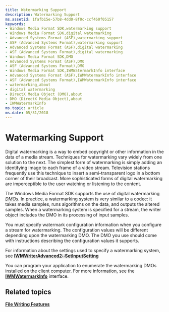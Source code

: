 ```yaml
---
title: Watermarking Support
description: Watermarking Support
ms.assetid: 1fafb15e-57b8-4dd0-8f0c-ccf460f05157
keywords:
- Windows Media Format SDK,watermarking support
- Windows Media Format SDK,digital watermarking
- Advanced Systems Format (ASF),watermarking support
- ASF (Advanced Systems Format),watermarking support
- Advanced Systems Format (ASF),digital watermarking
- ASF (Advanced Systems Format),digital watermarking
- Windows Media Format SDK,DMO
- Advanced Systems Format (ASF),DMO
- ASF (Advanced Systems Format),DMO
- Windows Media Format SDK,IWMWatermarkInfo interface
- Advanced Systems Format (ASF),IWMWatermarkInfo interface
- ASF (Advanced Systems Format),IWMWatermarkInfo interface
- watermarking,about
- digital watermarking
- DirectX Media Object (DMO),about
- DMO (DirectX Media Object),about
- IWMWatermarkInfo
ms.topic: article
ms.date: 05/31/2018
---
```


# Watermarking Support

Digital watermarking is a way to embed copyright or other information in the data of a media stream. Techniques for watermarking vary widely from one solution to the next. The simplest form of watermarking is simply adding an identifying image to each frame of a video stream. Television stations frequently use this technique to insert a semi-transparent logo in a bottom corner of their broadcast. More sophisticated forms of digital watermarking are imperceptible to the user watching or listening to the content.

The Windows Media Format SDK supports the use of digital watermarking [*DMOs*](wmformat-glossary.md). In practice, a watermarking system is very similar to a codec: it takes media samples, runs algorithms on the data, and outputs the altered samples. When a watermarking system is specified for a stream, the writer object includes the DMO in its processing of input samples.

You must specify watermark configuration information when you configure a stream for watermarking. The configuration values will be different depending upon the watermarking DMO. The DMO you use should come with instructions describing the configuration values it supports.

For information about the settings used to specify a watermarking system, see [**IWMWriterAdvanced2::SetInputSetting**](/previous-versions/windows/desktop/api/Wmsdkidl/nf-wmsdkidl-iwmwriteradvanced2-setinputsetting)

You can program your application to enumerate the watermarking DMOs installed on the client computer. For more information, see the [**IWMWatermarkInfo**](/previous-versions/windows/desktop/api/wmsdkidl/nn-wmsdkidl-iwmwatermarkinfo) interface.

## Related topics

<dl> <dt>

[**File Writing Features**](file-writing-features.md)
</dt> </dl>

 

 




